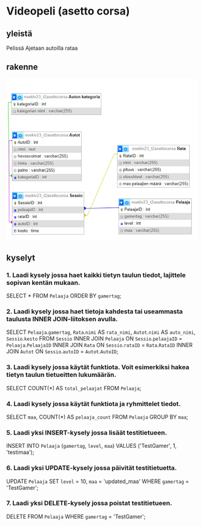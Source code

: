 # Videopeli (asetto corsa)

## yleistä

Pelissä Ajetaan autoilla rataa

## rakenne
![Rakenne kuva](t2.png)

## kyselyt

### 1. Laadi kysely jossa haet kaikki tietyn taulun tiedot, lajittele sopivan kentän mukaan.

SELECT * FROM `Pelaaja`
ORDER BY `gamertag`;


### 2. Laadi kysely jossa haet tietoja kahdesta tai useammasta taulusta INNER JOIN-liitoksen avulla.

SELECT `Pelaaja`.`gamertag`, `Rata`.`nimi` AS `rata_nimi`, `Autot`.`nimi` AS `auto_nimi`, `Sessio`.`kesto`
FROM `Sessio`
INNER JOIN `Pelaaja` ON `Sessio`.`pelaajaID` = `Pelaaja`.`PelaajaID`
INNER JOIN `Rata` ON `Sessio`.`rataID` = `Rata`.`RataID`
INNER JOIN `Autot` ON `Sessio`.`autoID` = `Autot`.`AutoID`;


### 3. Laadi kysely jossa käytät funktiota. Voit esimerkiksi hakea tietyn taulun tietueitten lukumäärän.

SELECT COUNT(*) AS `total_pelaajat`
FROM `Pelaaja`;


### 4. Laadi kysely jossa käytät funktiota ja ryhmittelet tiedot.

SELECT `maa`, COUNT(*) AS `pelaaja_count`
FROM `Pelaaja`
GROUP BY `maa`;


### 5. Laadi yksi INSERT-kysely jossa lisäät testitietueen.

INSERT INTO `Pelaaja` (`gamertag`, `level`, `maa`) 
VALUES ('TestGamer', 1, 'testimaa');


### 6. Laadi yksi UPDATE-kysely jossa päivität testitietuetta.

UPDATE `Pelaaja`
SET `level` = 10, `maa` = 'updated_maa'
WHERE `gamertag` = 'TestGamer';


### 7. Laadi yksi DELETE-kysely jossa poistat testitietueen.

DELETE FROM `Pelaaja`
WHERE `gamertag` = 'TestGamer';
